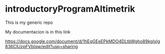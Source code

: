 # introductoryProgramAltimetrik

This is my generic repo

My documentacion is in this link 

https://docs.google.com/document/d/1hEqGEeEPkMDO4DLtbWgho89kgIxlg836ClUzpFVblqw/edit?usp=sharing
